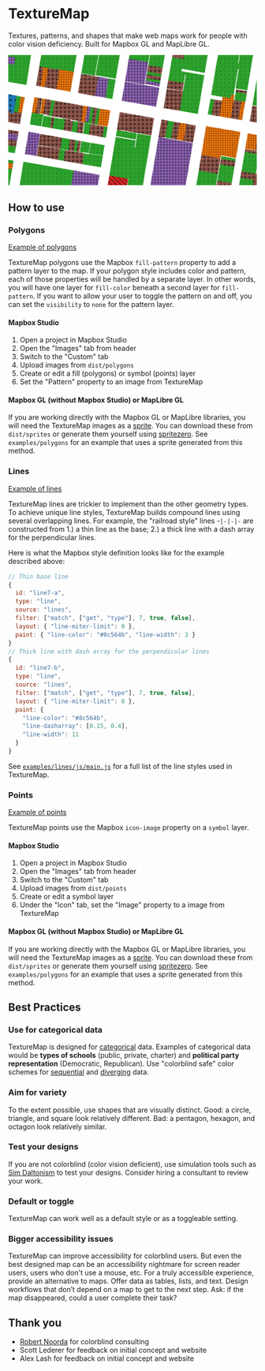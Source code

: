 # TextureMap

Textures, patterns, and shapes that make web maps work for people with color vision deficiency. Built for Mapbox GL and MapLibre GL.

![Screenshot of several textures from Texturemap](website/img/texturemap-meta.png)

## How to use

### Polygons

[Example of polygons](examples/polygons)

TextureMap polygons use the Mapbox `fill-pattern` property to add a pattern layer to the map. If your polygon style includes color and pattern, each of those properties will be handled by a separate layer. In other words, you will have one layer for `fill-color` beneath a second layer for `fill-pattern`. If you want to allow your user to toggle the pattern on and off, you can set the `visibility` to `none` for the pattern layer.

#### Mapbox Studio

1. Open a project in Mapbox Studio
2. Open the "Images" tab from header
3. Switch to the "Custom" tab
4. Upload images from `dist/polygons`
5. Create or edit a fill (polygons) or symbol (points) layer
6. Set the "Pattern" property to an image from TextureMap

#### Mapbox GL (without Mapbox Studio) or MapLibre GL

If you are working directly with the Mapbox GL or MapLibre libraries, you will need the TextureMap images as a [sprite](https://docs.mapbox.com/help/glossary/sprite/). You can download these from `dist/sprites` or generate them yourself using [spritezero](https://github.com/mapbox/spritezero). See `examples/polygons` for an example that uses a sprite generated from this method.

### Lines

[Example of lines](examples/lines)

TextureMap lines are trickier to implement than the other geometry types. To achieve unique line styles, TextureMap builds compound lines using several overlapping lines. For example, the "railroad style" lines -`|-|-|-` are constructed from 1.) a thin line as the base; 2.) a thick line with a dash array for the perpendicular lines.

Here is what the Mapbox style definition looks like for the example described above:

```js
// Thin base line
{
  id: "line7-a",
  type: "line",
  source: "lines",
  filter: ["match", ["get", "type"], 7, true, false],
  layout: { "line-miter-limit": 0 },
  paint: { "line-color": "#8c564b", "line-width": 3 }
}
// Thick line with dash array for the perpendicular lines
{
  id: "line7-b",
  type: "line",
  source: "lines",
  filter: ["match", ["get", "type"], 7, true, false],
  layout: { "line-miter-limit": 0 },
  paint: {
    "line-color": "#8c564b",
    "line-dasharray": [0.15, 0.4],
    "line-width": 11
  }
}
```

See [`examples/lines/js/main.js`](examples/lines/js/main.js) for a full list of the line styles used in TextureMap.

### Points

[Example of points](examples/points)

TextureMap points use the Mapbox `icon-image` property on a `symbol` layer.

#### Mapbox Studio

1. Open a project in Mapbox Studio
2. Open the "Images" tab from header
3. Switch to the "Custom" tab
4. Upload images from `dist/points`
5. Create or edit a symbol layer
6. Under the "Icon" tab, set the "Image" property to a image from TextureMap

#### Mapbox GL (without Mapbox Studio) or MapLibre GL

If you are working directly with the Mapbox GL or MapLibre libraries, you will need the TextureMap images as a [sprite](https://docs.mapbox.com/help/glossary/sprite/). You can download these from `dist/sprites` or generate them yourself using [spritezero](https://github.com/mapbox/spritezero). See `examples/polygons` for an example that uses a sprite generated from this method.

## Best Practices

### Use for categorical data

TextureMap is designed for [categorical](http://www.stat.yale.edu/Courses/1997-98/101/catdat.htm) data. Examples of categorical data would be **types of schools** (public, private, charter) and **political party representation** (Democratic, Republican). Use "colorblind safe" color schemes for [sequential](https://colorbrewer2.org/#type=sequential&scheme=BuGn&n=3) and [diverging](https://colorbrewer2.org/#type=diverging&scheme=BrBG&n=3) data.

### Aim for variety

To the extent possible, use shapes that are visually distinct. Good: a circle, triangle, and square look relatively different. Bad: a pentagon, hexagon, and octagon look relatively similar.

### Test your designs

If you are not colorblind (color vision deficient), use simulation tools such as [Sim Daltonism](https://michelf.ca/projects/sim-daltonism/) to test your designs. Consider hiring a consultant to review your work.

### Default or toggle

TextureMap can work well as a default style or as a toggleable setting.

### Bigger accessibility issues

TextureMap can improve accessibility for colorblind users. But even the best designed map can be an accessibility nightmare for screen reader users, users who don't use a mouse, etc. For a truly accessible experience, provide an alternative to maps. Offer data as tables, lists, and text. Design workflows that don’t depend on a map to get to the next step. Ask: if the map disappeared, could a user complete their task?

## Thank you

- [Robert Noorda](http://robertnoorda.com/portfolio/colorblind-consulting/) for colorblind consulting
- Scott Lederer for feedback on initial concept and website
- Alex Lash for feedback on initial concept and website
